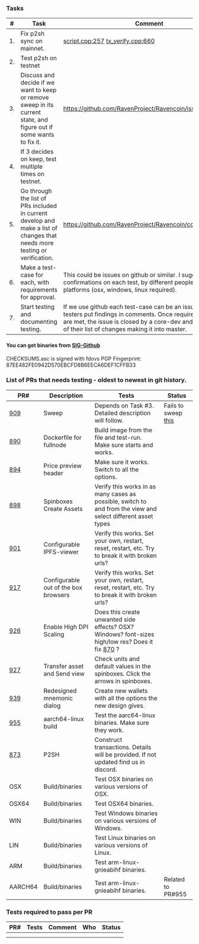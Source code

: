 ### Tasks
| #  |Task          | Comment        |  Who                 | Status         |
|---|---------------|------------|-------------------------|------------|
|1. |Fix p2sh sync on mainnet.|[script.cpp:257](https://github.com/RavenProject/Ravencoin/blob/038da6b6b39cd2ab93606ead02ad5f9695288ab8/src/script/script.cpp#L257) [tx_verify.cpp:660](https://github.com/RavenProject/Ravencoin/blob/038da6b6b39cd2ab93606ead02ad5f9695288ab8/src/consensus/tx_verify.cpp#L660)|
|2. |Test p2sh on testnet|||
|3. |Discuss and decide if we want to keep or remove sweep in its current state, and figure out if some wants to fix it.|https://github.com/RavenProject/Ravencoin/issues/880|
|4. |If 3 decides on keep, test multiple times on testnet.|||
|5. |Go through the list of PRs included in current develop and make a list of changes that needs more testing or verification.|https://github.com/RavenProject/Ravencoin/commits/develop|Core-devs?|
|6. |Make a test-case for each, with requirements for approval.| This could be issues on github or similar. I suggest 3+ confirmations on each test, by different people, and multiple platforms (osx, windows, linux required). |
|7. |Start testing and documenting testing. | If we use github each test-case can be an issue and the testers put findings in comments. Once requirements in tests are met, the issue is closed by a core-dev and they tick that of their list of changes making it into master.|



#### You can get binaries from [SIG-Github](https://github.com/Ravenqt-RVN-SIG/Ravencoin/releases)
CHECKSUMS.asc is signed with fdovs PGP Fingerprint: 87EE482FE0942D570EBCFD8B6EECA6DEF1CFFB33



### List of PRs that needs testing - oldest to newest in git history.
| PR#  | Description          | Tests                         | Status        |
|------|----------------------|--------------------------------------|---------------|
|[909](https://github.com/RavenProject/Ravencoin/commit/73619e9e14ab06d4a11c52155b8c6f8c17206de4)|Sweep|Depends on Task #3. Detailed description will follow.|Fails to sweep [this](https://rvnt.cryptoscope.io/address/?address=mj15TuQH36sA6wxdCaNWJz4GrHMQp6rryv)|
|[890](https://github.com/RavenProject/Ravencoin/commit/e5c4e87e5e58a429de2e4443ca00d0a7848217b5)|Dockerfile for fullnode|Build image from the file and test-run. Make sure starts and works.||
|[894](https://github.com/RavenProject/Ravencoin/commit/daf21eab44c68e46251148ac117305b6022ade37)|Price preview header|Make sure it works. Switch to all the options.||
|[898](https://github.com/RavenProject/Ravencoin/commit/74e4b223c35c733ff08b6c766a9fd9561e90c1f7)|Spinboxes Create Assets|Verify this works in as many cases as possible, switch to and from the view and select different asset types||
|[901](https://github.com/RavenProject/Ravencoin/commit/0ab725d6903bba080ea4552ea9d7e3330aa67391)|Configurable IPFS-viewer|Verify this works. Set your own, restart, reset, restart, etc. Try to break it with broken urls?||
|[917](https://github.com/RavenProject/Ravencoin/commit/d36cb41f10289edea7011a72248ca1a2d29a5dbf)|Configurable out of the box browsers|Verify this works. Set your own, restart, reset, restart, etc. Try to break it with broken urls?|||
|[926](https://github.com/RavenProject/Ravencoin/commit/ddc821eec726eafc7ba444b177d0190d785a0925)|Enable High DPI Scaling|Does this create unwanted side effects? OSX? Windows? font-sizes high/low res? Does it fix [870](https://github.com/RavenProject/Ravencoin/issues/870) ? ||
|[927](https://github.com/RavenProject/Ravencoin/commit/ce3a6ed4f395ac0c64204c6fab76bd7d274a2493)|Transfer asset and Send view|Check units and default values in the spinboxes. Click the arrows in spinboxes.||
|[939](https://github.com/RavenProject/Ravencoin/commit/932a983bf0d9ea14a104457431b7576dcb1dcc49)|Redesigned mnemonic dialog|Create new wallets with all the options the new design gives.||
|[955](https://github.com/RavenProject/Ravencoin/commit/a8be3193f470837fbcefe63e54f45200e922ca59)|aarch64-linux build|Test the aarc64-linux binaries. Make sure they work.||
|[873](https://github.com/RavenProject/Ravencoin/commit/a7e305b16b104401b6efb890450a878467bd4c94)|P2SH|Construct transactions. Details will be provided. If not updated find us in discord.||
|OSX|Build/binaries|Test OSX binaries on various versions of OSX. ||
|OSX64|Build/binaries|Test OSX64 binaries.||
|WIN|Build/binaries|Test Windows binaries on various versions of Windows. ||
|LIN|Build/binaries|Test Linux binaries on various versions of Linux. ||
|ARM|Build/binaries|Test arm-linux-gnieabihf binaries.||
|AARCH64|Build/binaries|Test arm-linux-gnieabihf binaries.|Related to PR#955|




### Tests required to pass per PR
| PR#  |Tests          | Comment        |  Who                 | Status     |
|------|---------------|----------------|----------------------|------------|
||||||
||||||
